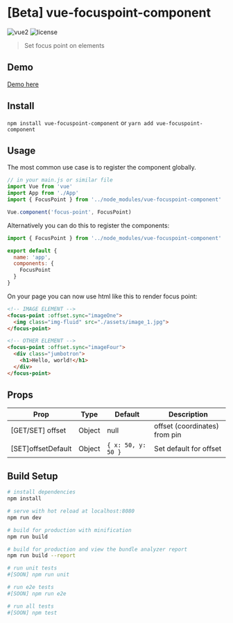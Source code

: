 # [Beta] vue-focuspoint-component

![vue2](https://img.shields.io/badge/vue-2.5.x-brightgreen.svg)
![license](https://img.shields.io/badge/license-MIT-brightgreen.svg?style=flat-square)

> Set focus point on elements

## Demo

[Demo here](https://evodiaaut.github.io/vue-focuspoint-component/)

## Install

`npm install vue-focuspoint-component` or `yarn add vue-focuspoint-component`

## Usage

The most common use case is to register the component globally.

```js
// in your main.js or similar file
import Vue from 'vue'
import App from './App'
import { FocusPoint } from '../node_modules/vue-focuspoint-component'

Vue.component('focus-point', FocusPoint)
```

Alternatively you can do this to register the components:

```js
import { FocusPoint } from '../node_modules/vue-focuspoint-component'

export default {
  name: 'app',
  components: {
    FocusPoint
  }
}
```

On your page you can now use html like this to render focus point:

``` html
<!-- IMAGE ELEMENT -->
<focus-point :offset.sync="imageOne">
  <img class="img-fluid" src="./assets/image_1.jpg">
</focus-point>

<!-- OTHER ELEMENT -->
<focus-point :offset.sync="imageFour">
  <div class="jumbotron">
    <h1>Hello, world!</h1>
  </div>
</focus-point>
```

## Props

|Prop|Type|Default|Description
|-|-|-|-|
| [GET/SET] offset | Object | null | offset (coordinates) from pin
| [SET]offsetDefault | Object | `{ x: 50, y: 50 }` | Set default for offset

## Build Setup

``` bash
# install dependencies
npm install

# serve with hot reload at localhost:8080
npm run dev

# build for production with minification
npm run build

# build for production and view the bundle analyzer report
npm run build --report

# run unit tests
#[SOON] npm run unit

# run e2e tests
#[SOON] npm run e2e

# run all tests
#[SOON] npm test
```
